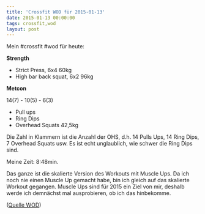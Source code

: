 ```yaml
---
title: 'Crossfit WOD für 2015-01-13'
date: 2015-01-13 00:00:00 
tags: crossfit,wod
layout: post
---
```

Mein #crossfit #wod für heute:

**Strength**

* Strict Press, 6x4 60kg
* High bar back squat, 6x2 96kg

**Metcon**

14(7) - 10(5) - 6(3)

* Pull ups
* Ring Dips
* Overhead Squats 42,5kg

Die Zahl in Klammern ist die Anzahl der OHS, d.h. 14 Pulls Ups, 14 Ring Dips, 7 Overhead Squats usw. Es ist echt unglaublich, wie schwer die Ring Dips sind.

Meine Zeit: 8:48min.

Das ganze ist die skalierte Version des Workouts mit Muscle Ups. Da ich noch nie einen Muscle Up gemacht habe, bin ich gleich auf das skalierte Workout gegangen. Muscle Ups sind für 2015 ein Ziel von mir, deshalb werde ich demnächst mal ausprobieren, ob ich das hinbekomme.

([Quelle WOD][0])

[0]: http://www.crossfithh.de/workouts--news/workout-tuesday52

